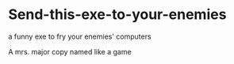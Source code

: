 # Send-this-exe-to-your-enemies
a funny exe to fry your enemies' computers

A mrs. major copy named like a game
